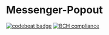 # Messenger-Popout

[![codebeat badge](https://codebeat.co/badges/1e643d94-c36d-4bf8-b548-d16688346d30)](https://codebeat.co/projects/github-com-derhofbauer-messenger-popout-master)
[![BCH compliance](https://bettercodehub.com/edge/badge/derhofbauer/Messenger-Popout?branch=master)](https://bettercodehub.com/)
